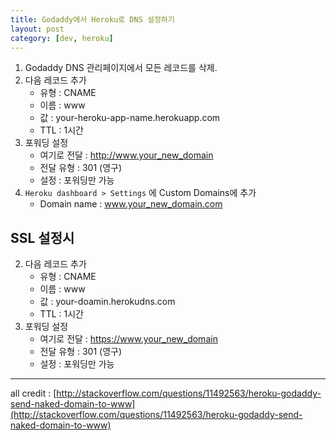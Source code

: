 ```yaml
---
title: Godaddy에서 Heroku로 DNS 설정하기
layout: post
category: [dev, heroku]
--- 
```


1. Godaddy DNS 관리페이지에서 모든 레코드를 삭제.
2. 다음 레코드 추가
    - 유형 : CNAME
    - 이름 : www
    - 값 : your-heroku-app-name.herokuapp.com
    - TTL : 1시간
3. 포워딩 설정
    - 여기로 전달 : http://www.your_new_domain
    - 전달 유형 : 301 (영구)
    - 설정 : 포워딩만 가능
4. `Heroku dashboard > Settings` 에 Custom Domains에 추가
    - Domain name : www.your_new_domain.com


## SSL 설정시

2. 다음 레코드 추가
    - 유형 : CNAME
    - 이름 : www
    - 값 : your-doamin.herokudns.com
    - TTL : 1시간
3. 포워딩 설정
    - 여기로 전달 : https://www.your_new_domain
    - 전달 유형 : 301 (영구)
    - 설정 : 포워딩만 가능



---

all credit : [http://stackoverflow.com/questions/11492563/heroku-godaddy-send-naked-domain-to-www](http://stackoverflow.com/questions/11492563/heroku-godaddy-send-naked-domain-to-www)
